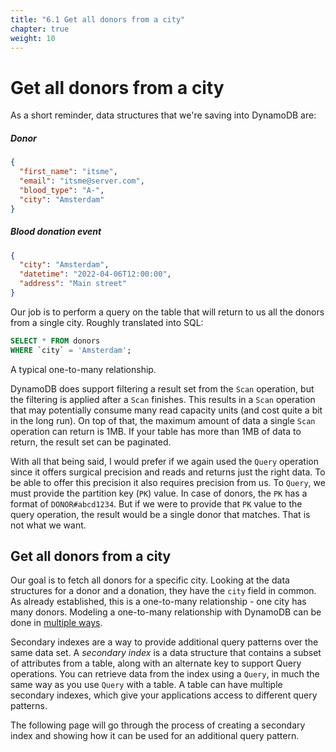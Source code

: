 ```yaml
---
title: "6.1 Get all donors from a city"
chapter: true
weight: 10
---
```


# Get all donors from a city
As a short reminder, data structures that we're saving into DynamoDB are:

##### Donor

```json
{
  "first_name": "itsme",
  "email": "itsme@server.com",
  "blood_type": "A-",
  "city": "Amsterdam"
}
```

##### Blood donation event

```json
{
  "city": "Amsterdam",
  "datetime": "2022-04-06T12:00:00",
  "address": "Main street"
}
```

Our job is to perform a query on the table that will return to us all the donors from a single city. Roughly translated
into SQL:

```sql
SELECT * FROM donors
WHERE `city` = 'Amsterdam';
```

A typical one-to-many relationship.

DynamoDB does support filtering a result set from the `Scan` operation, but the filtering is applied after a `Scan`
finishes. This results in a `Scan` operation that may potentially consume many read capacity units (and cost quite a bit
in the long run). On top of that, the maximum amount of data a single `Scan` operation can return is 1MB. If your table
has more than 1MB of data to return, the result set can be paginated.

With all that being said, I would prefer if we again used the `Query` operation since it offers surgical precision and
reads and returns just the right data. To be able to offer this precision it also requires precision from us. To `Query`,
we must provide the partition key (`PK`) value. In case of donors, the `PK` has a format of `DONOR#abcd1234`. But if we were
to provide that `PK` value to the query operation, the result would be a single donor that matches. That is not what we
want.

## Get all donors from a city

Our goal is to fetch all donors for a specific city. Looking at the data structures for a donor and a donation, they have
the `city` field in common. As already established, this is a one-to-many relationship - one city has many donors. Modeling
a one-to-many relationship with DynamoDB can be done in [multiple ways](https://www.alexdebrie.com/posts/dynamodb-one-to-many/).

Secondary indexes are a way to provide additional query patterns over the same data set. A _secondary index_
is a data structure that contains a subset of attributes from a table, along with an alternate key to support Query 
operations. You can retrieve data from the index using a `Query`, in much the same way as you use `Query` with a table. 
A table can have multiple secondary indexes, which give your applications access to different query patterns.

The following page will go through the process of creating a secondary index and showing how it can be used for an 
additional query pattern.